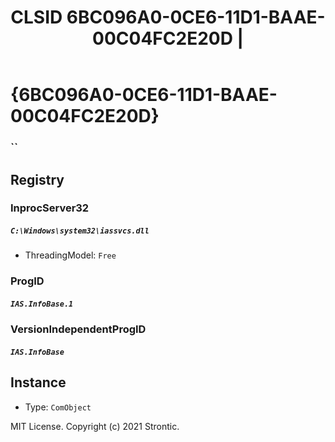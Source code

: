 ﻿---
title: "CLSID 6BC096A0-0CE6-11D1-BAAE-00C04FC2E20D | "
excerpt: What is COM-Object CLSID 6BC096A0-0CE6-11D1-BAAE-00C04FC2E20D?
---

# {6BC096A0-0CE6-11D1-BAAE-00C04FC2E20D}

### ``

## Registry


### InprocServer32

##### `C:\Windows\system32\iassvcs.dll`
* ThreadingModel: `Free`

### ProgID

##### `IAS.InfoBase.1`

### VersionIndependentProgID

##### `IAS.InfoBase`

## Instance

* Type: `ComObject`

MIT License. Copyright (c) 2021 Strontic.


